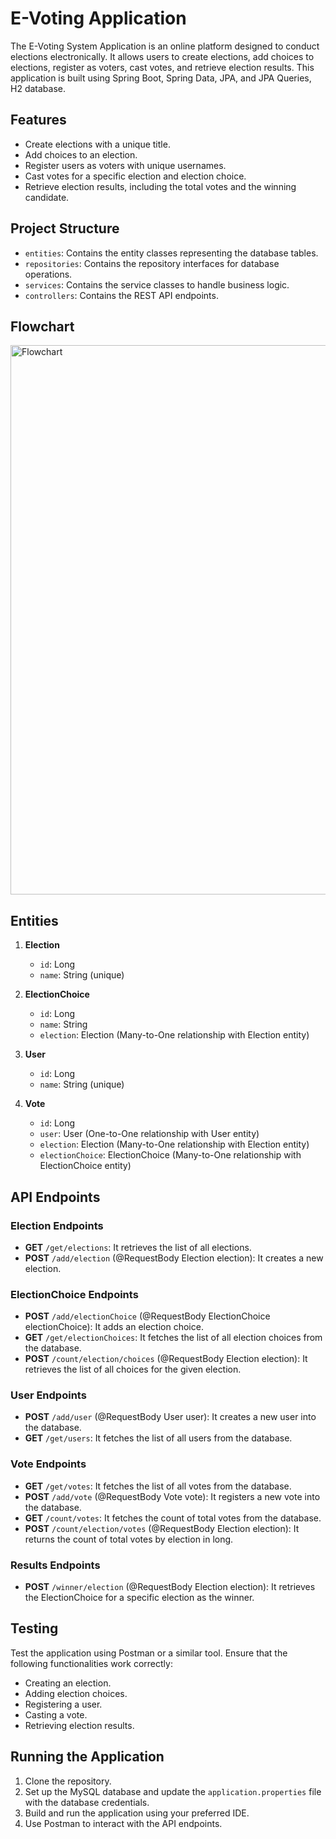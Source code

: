# E-Voting Application

The E-Voting System Application is an online platform designed to conduct elections electronically. It allows users to create elections, add choices to elections, register as voters, cast votes, and retrieve election results. This application is built using Spring Boot, Spring Data, JPA, and JPA Queries, H2 database.

## Features

- Create elections with a unique title.
- Add choices to an election.
- Register users as voters with unique usernames.
- Cast votes for a specific election and election choice.
- Retrieve election results, including the total votes and the winning candidate.

## Project Structure

- `entities`: Contains the entity classes representing the database tables.
- `repositories`: Contains the repository interfaces for database operations.
- `services`: Contains the service classes to handle business logic.
- `controllers`: Contains the REST API endpoints.

## Flowchart
<img width="879" alt="Flowchart" src="https://github.com/user-attachments/assets/82d11aa1-9632-479f-994c-be62168da895">



## Entities

1. **Election**
   - `id`: Long
   - `name`: String (unique)

2. **ElectionChoice**
   - `id`: Long
   - `name`: String
   - `election`: Election (Many-to-One relationship with Election entity)

3. **User**
   - `id`: Long
   - `name`: String (unique)

4. **Vote**
   - `id`: Long
   - `user`: User (One-to-One relationship with User entity)
   - `election`: Election (Many-to-One relationship with Election entity)
   - `electionChoice`: ElectionChoice (Many-to-One relationship with ElectionChoice entity)

## API Endpoints

### Election Endpoints

- **GET** `/get/elections`: It retrieves the list of all elections.
- **POST** `/add/election` (@RequestBody Election election): It creates a new election.

### ElectionChoice Endpoints

- **POST** `/add/electionChoice` (@RequestBody ElectionChoice electionChoice): It adds an election choice.
- **GET** `/get/electionChoices`: It fetches the list of all election choices from the database.
- **POST** `/count/election/choices` (@RequestBody Election election): It retrieves the list of all choices for the given election.

### User Endpoints

- **POST** `/add/user` (@RequestBody User user): It creates a new user into the database.
- **GET** `/get/users`: It fetches the list of all users from the database.

### Vote Endpoints

- **GET** `/get/votes`: It fetches the list of all votes from the database.
- **POST** `/add/vote` (@RequestBody Vote vote): It registers a new vote into the database.
- **GET** `/count/votes`: It fetches the count of total votes from the database.
- **POST** `/count/election/votes` (@RequestBody Election election): It returns the count of total votes by election in long.

### Results Endpoints

- **POST** `/winner/election` (@RequestBody Election election): It retrieves the ElectionChoice for a specific election as the winner.

## Testing

Test the application using Postman or a similar tool. Ensure that the following functionalities work correctly:

- Creating an election.
- Adding election choices.
- Registering a user.
- Casting a vote.
- Retrieving election results.

## Running the Application

1. Clone the repository.
2. Set up the MySQL database and update the `application.properties` file with the database credentials.
3. Build and run the application using your preferred IDE.
4. Use Postman to interact with the API endpoints.


